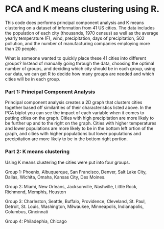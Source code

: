 # PCA and K means clustering using R.
This code does performs principal component analysis and K means clustering on a dataset of information from 41 US cities. The data includes the population of each city (thousands, 1970 census) as well as the average yearly temperature (F), wind, precipitation, days of precipitation, S02 pollution, and the number of manufacturing companies employing more than 20 people.

What is someone wanted to quickly place these 41 cities into different groups? Instead of manually going through the data, choosing the optimal number of groups, and deciding which city should be in each group, using our data, we can get R to decide how many groups are needed and which cities will be in each group.

### Part 1: Principal Component Analysis
Principal component analysis creates a 2D graph that clusters cities together based off similarities of their characteristics listed above. In the PCA biplot you can see the impact of each variable when it comes to putting cities on the graph. Cities with high precipitation are more likely to be further up and to the right on the graph. Cities with higher temperatures and lower populations are more likely to be in the bottom left ortion of the graph, and cities with higher populations but lower populations and precipitation are more likely to be in the bottom right portion.

### Part 2: K means clustering
Using K means clustering the cities were put into four groups.

Group 1: Phoenix, Albuquerque, San Francisco, Denver, Salt Lake City, Dallas, Wichita, Omaha, Kansas City, Des Moines.

Group 2: Miami, New Orleans, Jacksonville, Nashville, Little Rock, Richmond, Memphis, Houston

Group 3: Charleston, Seattle, Buffalo, Providence, Cleveland, St. Paul, Detroit, St. Louis, Washington, Milwaukee, Minneapolis, Indianapolis, Columbus, Cincinnati

Group 4: Philadephia, Chicago
